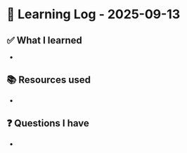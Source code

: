 # 🧠 Learning Log - 2025-09-13

## ✅ What I learned

- 

## 📚 Resources used

- 

## ❓ Questions I have

- 
